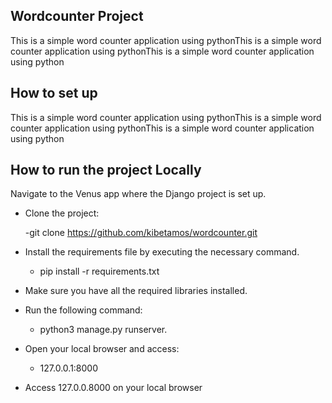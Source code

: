 ## Wordcounter Project 

This is a simple word counter application using pythonThis is a simple word counter application using pythonThis is a simple word counter application using python

## How to set up
This is a simple word counter application using pythonThis is a simple word counter application using pythonThis is a simple word counter application using python

## How to run the project Locally 

Navigate to the Venus app where the Django project is set up.

- Clone the project:

    -git clone https://github.com/kibetamos/wordcounter.git

 - Install the requirements file by executing the necessary command.
   
    - pip install -r requirements.txt 

 - Make sure you have all the required libraries installed.

 - Run the following command:
 
    - python3 manage.py runserver.
   
 - Open your local browser and access:
   
    - 127.0.0.1:8000
   
 - Access 127.0.0.8000 on your local browser

          

